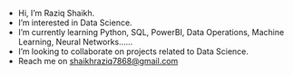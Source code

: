 - Hi, I’m Raziq Shaikh. 
- I’m interested in Data Science.  
- I’m currently learning Python, SQL, PowerBI, Data Operations, Machine Learning, Neural Networks...... 
- I’m looking to collaborate on projects related to Data Science. 
- Reach me on shaikhraziq7868@gmail.com 
